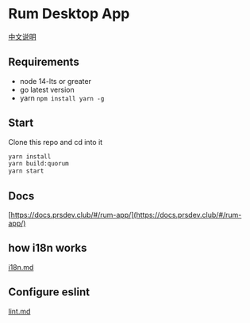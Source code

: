 # Rum Desktop App

[中文说明](README_cn.md)

## Requirements
- node 14-lts or greater
- go latest version
- yarn `npm install yarn -g`

## Start
Clone this repo and cd into it
```sh
yarn install
yarn build:quorum
yarn start
```

## Docs
[https://docs.prsdev.club/#/rum-app/](https://docs.prsdev.club/#/rum-app/)

## how i18n works
[i18n.md](docs/i18n.md)

## Configure eslint
[lint.md](docs/lint.md)
